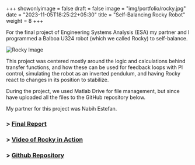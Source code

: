+++
showonlyimage = false
draft = false
image = "img/portfolio/rocky.jpg"
date = "2023-11-05T18:25:22+05:30"
title = "Self-Balancing Rocky Robot"
weight = 8
+++

For the final project of Engineering Systems Analysis (ESA) my partner and I programmed a Balboa U324 robot (which we called Rocky) to self-balance. 
<!--more-->

![Rocky Image][1]

This project was centered mostly around the logic and calculations behind transfer functions, and how these can be used for feedback loops with PI control, simulating the robot as an inverted pendulum, and having Rocky react to changes in its position to stabilize.

During the project, we used Matlab Drive for file management, but since have uploaded all the files to the GitHub repository below.

My partner for this project was Nabih Estefan.

### > [Final Report](https://github.com/oliviajobradley/RockyBalancing/blob/main/files/FinalUploads/FinalReport.pdf)  
### > [Video of Rocky in Action](https://github.com/oliviajobradley/RockyBalancing/blob/main/files/FinalUploads/RockyVideo.mp4)  
### > [Github Repository](https://github.com/oliviajobradley/RockyBalancing)

[1]: /img/portfolio/rocky.jpg